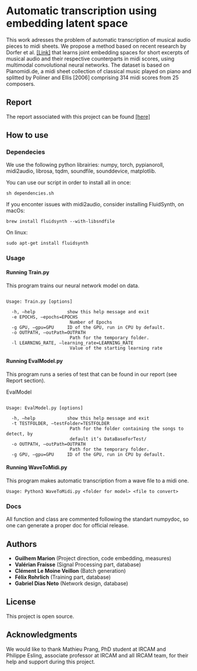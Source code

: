 # Automatic transcription using embedding latent space

This work adresses the problem of automatic transcription of musical audio pieces to midi sheets. We propose a method
based on recent research by Dorfer et al. [[Link]](https://github.com/GuiMarion/MultimodelEmbedding/blob/master/Papers/Article_Dorfer.pdf) that learns joint embedding spaces for short excerpts of musical audio and
their respective counterparts in midi scores, using multimodal convolutional neural networks. The dataset is based on Pianomidi.de, a midi sheet collection of classical music played on piano and splitted by Poliner and Ellis [2006] comprising 314
midi scores from 25 composers.

## Report

The report associated with this project can be found [[here]](https://github.com/GuiMarion/MultimodelEmbedding/blob/master/Report/Marion_Dias-Neto_Fraisse_Le-Moine_Rohrlich_2019.pdf)

## How to use

### Dependecies

We use the following python librairies: numpy, torch, pypianoroll, midi2audio, librosa, tqdm, soundfile, sounddevice, matplotlib.

You can use our script in order to install all in once: 

```shell
sh dependencies.sh
``` 

If you enconter issues with midi2audio, consider installing FluidSynth, on macOs:

```shell
brew install fluidsynth --with-libsndfile
``` 

On linux: 

```shell
sudo apt-get install fluidsynth
``` 

### Usage

#### Running Train.py

This program trains our neural network model on data. 


```shell

Usage: Train.py [options]

  -h, —help            show this help message and exit
  -e EPOCHS, —epochs=EPOCHS
                        Number of Epochs
  -g GPU, —gpu=GPU     ID of the GPU, run in CPU by default.
  -o OUTPATH, —outPath=OUTPATH
                        Path for the temporary folder.
  -l LEARNING_RATE, —learning_rate=LEARNING_RATE
                        Value of the starting learning rate
```

#### Running EvalModel.py

This program runs a series of test that can be found in our report (see Report section).


EvalModel
```shell

Usage: EvalModel.py [options]

  -h, —help            show this help message and exit
  -t TESTFOLDER, —testFolder=TESTFOLDER
                        Path for the folder containing the songs to detect, by
                        default it’s DataBaseForTest/
  -o OUTPATH, —outPath=OUTPATH
                        Path for the temporary folder.
  -g GPU, —gpu=GPU     ID of the GPU, run in CPU by default.
```

#### Running WaveToMidi.py

This program makes automatic transcription from a wave file to a midi one.
```shell
Usage: Python3 WaveToMidi.py <folder for model> <file to convert>
```


### Docs

All function and class are commented following the standart numpydoc, so one can generate a proper doc for official release.

## Authors

* **Guilhem Marion** (Project direction, code embedding, measures)
* **Valérian Fraisse** (Signal Processing part, database)
* **Clément Le Moine Veillon** (Batch generation)
* **Félix Rohrlich** (Training part, database)
* **Gabriel Dias Neto** (Network design, database)


## License

This project is open source.

## Acknowledgments

We would like to thank Mathieu Prang, PhD student at IRCAM and Philippe Esling, associate professor at IRCAM and all IRCAM team, for their help and support during this project.
